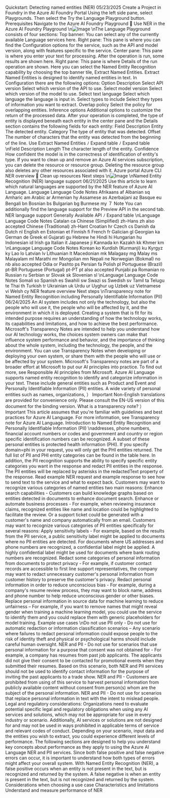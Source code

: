 Quickstart: Detecting named entities (NER)
05/23/2025
Create a Project in Foundry in the Azure AI Foundry Portal
Using the left side pane, select Playgrounds. Then select the Try the Language Playground
button.
Prerequisites
Navigate to the Azure AI Foundry Playground

Use NER in the Azure AI Foundry Playground
\n![Image](images/page531_image1.png)
\nThe Language Playground consists of four sections:
Top banner: You can select any of the currently available Language services here.
Right pane: This pane is where you can find the Configuration options for the service,
such as the API and model version, along with features specific to the service.
Center pane: This pane is where you enter your text for processing. After the operation is
run, some results are shown here.
Right pane: This pane is where Details of the run operation are shown.
Here you can select the Named Entity Recognition capability by choosing the top banner tile,
Extract Named Entities.
Extract Named Entities is designed to identify named entities in text.
In Configuration there are the following options:
Option
Description
Select API version
Select which version of the API to use.
Select model version
Select which version of the model to use.
Select text language
Select which language the language is input in.
Select types to include
Select they types of information you want to extract.
Overlap policy
Select the policy for overlapping entities.
Inference options
Additional options to customize the return of the processed data.
After your operation is completed, the type of entity is displayed beneath each entity in the
center pane and the Details section contains the following fields for each entity:
Field
Description
Entity
The detected entity.
Category
The type of entity that was detected.
Offset
The number of characters that the entity was detected from the beginning of the line.
Use Extract Named Entities
ﾉ
Expand table
ﾉ
Expand table
\nField
Description
Length
The character length of the entity.
Confidence
How confident the model is in the correctness of identification of entity's type.
If you want to clean up and remove an Azure AI services subscription, you can delete the
resource or resource group. Deleting the resource group also deletes any other resources
associated with it.
Azure portal
Azure CLI
NER overview

Clean up resources
Next steps
\n![Image](images/page533_image1.png)
\nNamed Entity Recognition (NER) language
support
06/21/2025
Use this article to learn which natural languages are supported by the NER feature of Azure AI
Language.
Language
Language Code
Notes
Afrikaans
af
Albanian
sq
Amharic
am
Arabic
ar
Armenian
hy
Assamese
as
Azerbaijani
az
Basque
eu
Bengali
bn
Bosnian
bs
Bulgarian
bg
Burmese
my
７ Note
You can additionally find the language support for the Preview API in the second tab.
NER language support
Generally Available API
ﾉ
Expand table
\nLanguage
Language Code
Notes
Catalan
ca
Chinese (Simplified)
zh-Hans
zh  also accepted
Chinese (Traditional)
zh-Hant
Croatian
hr
Czech
cs
Danish
da
Dutch
nl
English
en
Estonian
et
Finnish
fi
French
fr
Galician
gl
Georgian
ka
German
de
Greek
el
Gujarati
gu
Hebrew
he
Hindi
hi
Hungarian
hu
Indonesian
id
Irish
ga
Italian
it
Japanese
ji
Kannada
kn
Kazakh
kk
Khmer
km
\nLanguage
Language Code
Notes
Korean
ko
Kurdish (Kurmanji)
ku
Kyrgyz
ky
Lao
lo
Latvian
lv
Lithuanian
lt
Macedonian
mk
Malagasy
mg
Malay
ms
Malayalam
ml
Marathi
mr
Mongolian
mn
Nepali
ne
Norwegian (Bokmal)
no
nb  also accepted
Odia
or
Pashto
ps
Persian
fa
Polish
pl
Portuguese (Brazil)
pt-BR
Portuguese (Portugal)
pt-PT
pt  also accepted
Punjabi
pa
Romanian
ro
Russian
ru
Serbian
sr
Slovak
sk
Slovenian
sl
\nLanguage
Language Code
Notes
Somali
so
Spanish
es
Swahili
sw
Swazi
ss
Swedish
sv
Tamil
ta
Telugu
te
Thai
th
Turkish
tr
Ukrainian
uk
Urdu
ur
Uyghur
ug
Uzbek
uz
Vietnamese
vi
Welsh
cy
NER feature overview
Next steps
\nTransparency note for Named Entity
Recognition including Personally
Identifiable Information (PII)
06/24/2025
An AI system includes not only the technology, but also the people who will use it, the people
who will be affected by it, and the environment in which it is deployed. Creating a system that
is fit for its intended purpose requires an understanding of how the technology works, its
capabilities and limitations, and how to achieve the best performance. Microsoft's Transparency
Notes are intended to help you understand how our AI technology works, the choices system
owners can make that influence system performance and behavior, and the importance of
thinking about the whole system, including the technology, the people, and the environment.
You can use Transparency Notes when developing or deploying your own system, or share
them with the people who will use or be affected by your system.
Microsoft's Transparency notes are part of a broader effort at Microsoft to put our AI principles
into practice. To find out more, see Responsible AI principles from Microsoft.
Azure AI Language supports named entity recognition to identify and categorize information in
your text. These include general entities such as Product and Event and Personally Identifiable
Information (PII) entities. A wide variety of personal entities such as names, organizations,
） Important
Non-English translations are provided for convenience only. Please consult the EN-US
version of this document for the binding version.
What is a transparency note?
） Important
This article assumes that you're familiar with guidelines and best practices for Azure AI
Language. For more information, see Transparency note for Azure AI Language.
Introduction to Named Entity Recognition and
Personally Identifiable Information (PII)
\naddresses, phone numbers, financial account numbers or codes and government and country
or region specific identification numbers can be recognized. A subset of these personal entities
is protected health information (PHI). If you specify domain=phi in your request, you will only
get the PHI entities returned. The full list of PII and PHI entity categories can be found in the
table here. In addition, the PII recognition supports the ability to specify specific entity
categories you want in the response and redact PII entities in the response. The PII entities will
be replaced by asterisks in the redactedText  property of the response.
Read example NER request and example response to see how to send text to the service and
what to expect back.
Customers may want to recognize various categories of named entities two main reasons:
Enhance search capabilities - Customers can build knowledge graphs based on entities
detected in documents to enhance document search.
Enhance or automate business processes - For example, when reviewing insurance
claims, recognized entities like name and location could be highlighted to facilitate the
review. Or a support ticket could be generated with a customer's name and company
automatically from an email.
Customers may want to recognize various categories of PII entities specifically for several
reasons:
Apply sensitivity labels - For example, based on the results from the PII service, a public
sensitivity label might be applied to documents where no PII entities are detected. For
documents where US addresses and phone numbers are recognized, a confidential label
might be applied. A highly confidential label might be used for documents where bank
routing numbers are recognized.
Redact some categories of personal information from documents to protect privacy -
For example, if customer contact records are accessible to first line support
representatives, the company may want to redact unnecessary customer's personal
information from customer history to preserve the customer's privacy.
Redact personal information in order to reduce unconscious bias - For example, during
a company's resume review process, they may want to block name, address and phone
number to help reduce unconscious gender or other biases.
Replace personal information in source data for machine learning to reduce unfairness
– For example, if you want to remove names that might reveal gender when training a
machine learning model, you could use the service to identify them and you could
replace them with generic placeholders for model training.
Example use cases
\nDo not use
PII only - Do not use for automatic redaction or information classification scenarios – Any
scenario where failures to redact personal information could expose people to the risk of
identity theft and physical or psychological harms should include careful human
oversight.
NER and PII - Do not use for scenarios that use personal information for a purpose that
consent was not obtained for - For example, a company has resumes from past job
applicants. The applicants did not give their consent to be contacted for promotional
events when they submitted their resumes. Based on this scenario, both NER and PII
services should not be used to identify contact information for the purpose of inviting the
past applicants to a trade show.
NER and PII - Customers are prohibited from using of this service to harvest personal
information from publicly available content without consent from person(s) whom are the
subject of the personal information.
NER and PII - Do not use for scenarios that replace personal information in text with the
intent to mislead people.
Legal and regulatory considerations: Organizations need to evaluate potential specific legal
and regulatory obligations when using any AI services and solutions, which may not be
appropriate for use in every industry or scenario. Additionally, AI services or solutions are not
designed for and may not be used in ways prohibited in applicable terms of service and
relevant codes of conduct.
Depending on your scenario, input data and the entities you wish to extract, you could
experience different levels of performance. The following sections are designed to help you
understand key concepts about performance as they apply to using the Azure AI Language
NER and PII services.
Since both false positive and false negative errors can occur, it is important to understand how
both types of errors might affect your overall system. With Named Entity Recognition (NER), a
false positive occurs when an entity is not present in the text, but is recognized and returned
by the system. A false negative is when an entity is present in the text, but is not recognized
and returned by the system.
Considerations when choosing a use case
Characteristics and limitations
Understand and measure performance of NER
